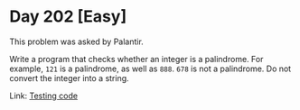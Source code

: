 # Day 202 \[Easy\]

This problem was asked by Palantir.

Write a program that checks whether an integer is a palindrome. For example, `121` is a palindrome, as well as `888`. `678` is not a palindrome. Do not convert the integer into a string.

Link: [Testing code](../../../../test/kotlin/dcp/day202)